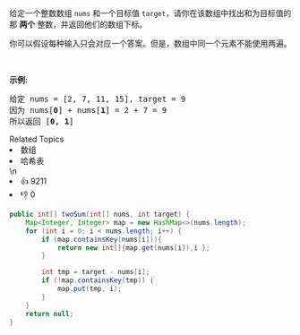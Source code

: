 
<p>给定一个整数数组 <code>nums</code>&nbsp;和一个目标值 <code>target</code>，请你在该数组中找出和为目标值的那&nbsp;<strong>两个</strong>&nbsp;整数，并返回他们的数组下标。</p>

<p>你可以假设每种输入只会对应一个答案。但是，数组中同一个元素不能使用两遍。</p>

<p>&nbsp;</p>

<p><strong>示例:</strong></p>

<pre>给定 nums = [2, 7, 11, 15], target = 9
因为 nums[<strong>0</strong>] + nums[<strong>1</strong>] = 2 + 7 = 9
所以返回 [<strong>0, 1</strong>]
</pre>

<div><div>Related Topics</div><div><li>数组</li><li>哈希表</li></div></div>\n<div><li>👍 9211</li><li>👎 0</li></div>


```java
public int[] twoSum(int[] nums, int target) {
    Map<Integer, Integer> map = new HashMap<>(nums.length);
    for (int i = 0; i < nums.length; i++) {
        if (map.containsKey(nums[i])){
            return new int[]{map.get(nums[i]),i };
        }

        int tmp = target - nums[i];
        if (!map.containsKey(tmp)) {
            map.put(tmp, i);
        }
    }
    return null;
}
```

